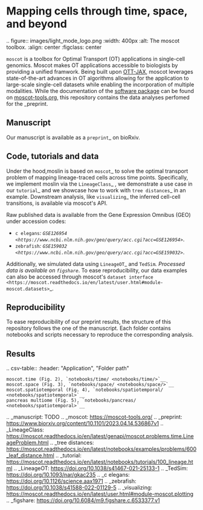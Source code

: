 Mapping cells through time, space, and beyond
=============================================
.. figure:: images/light_mode_logo.png
   :width: 400px
   :alt: The moscot toolbox.
   :align: center
   :figclass: center

   `moscot` is a toolbox for Optimal Transport (OT) applications in single-cell genomics. Moscot makes OT applications accessible to biologists by providing a unified framwork. Being built upon [OTT-JAX](https://ott-jax.readthedocs.io/en/latest/index.html), moscot leverages state-of-the-art advances in OT algorithms allowing for the application to large-scale single-cell datasets while enabling the incorporation of multiple modalities. While the documentation of the [software package](https://github.com/theislab/moscot) can be found on [moscot-tools.org](moscot-tools.org), this repository contains the data analyses perfomed for the _preprint.

Manuscript
----------
Our manuscript is available as a `preprint`_ on bioRxiv. 


Code, tutorials and data
-------------------------
Under the hood,moslin is based on `moscot`_ to solve the optimal transport problem of mapping
lineage-traced cells across time points. Specifically, we implement moslin via the
`LineageClass`_ , we demonstrate a use case in our `tutorial`_ and we showcase
how to work with `tree distances`_ in an example. Downstream analysis, like
`visualizing`_ the inferred cell-cell transitions, is available via moscot's API.

Raw published data is available from the Gene Expression Omnibus (GEO) under accession codes:

- `c elegans`_: `GSE126954 <https://www.ncbi.nlm.nih.gov/geo/query/acc.cgi?acc=GSE126954>`_.
- `zebrafish`_: `GSE159032  <https://www.ncbi.nlm.nih.gov/geo/query/acc.cgi?acc=GSE159032>`_.

Additionally, we simulated data using `LineageOT`_ and `TedSim`_. Processed data
is available on `figshare`_. To ease reproducibility, our data examples can
also be accessed through moscot's `dataset interface <https://moscot.readthedocs.io/en/latest/user.html#module-moscot.datasets>`_.

Reproducibility
---------------
To ease reproducibility of our preprint results, the structure of this repository follows the one of the manuscript.
Each folder contains notebooks and scripts necessary to reproduce the corresponding analysis. 

Results
-------

.. csv-table::
   :header: "Application", "Folder path"

    moscot.time (Fig. 2), `notebooks/time/ <notebooks/time/>`__
    moscot.space (Fig. 3), `notebooks/space/ <notebooks/space/>`__
    moscot.spatiotemporal (Fig. 4), `notebooks/spatiotemporal/ <notebooks/spatiotemporal>`__
    pancreas multiome (Fig. 5), `notebooks/pancreas/ <notebooks/spatiotemporal>`__




.. _manuscript: TODO
.. _moscot: https://moscot-tools.org/
.. _preprint: https://www.biorxiv.org/content/10.1101/2023.04.14.536867v1
.. _LineageClass: https://moscot.readthedocs.io/en/latest/genapi/moscot.problems.time.LineageProblem.html
.. _tree distances: https://moscot.readthedocs.io/en/latest/notebooks/examples/problems/600_leaf_distance.html
.. _tutorial: https://moscot.readthedocs.io/en/latest/notebooks/tutorials/100_lineage.html
.. _LineageOT: https://doi.org/10.1038/s41467-021-25133-1
.. _TedSim: https://doi.org/10.1093/nar/gkac235
.. _c elegans: https://doi.org/10.1126/science.aax1971
.. _zebrafish: https://doi.org/10.1038/s41588-022-01129-5
.. _visualizing: https://moscot.readthedocs.io/en/latest/user.html#module-moscot.plotting
.. _figshare: https://doi.org/10.6084/m9.figshare.c.6533377.v1
